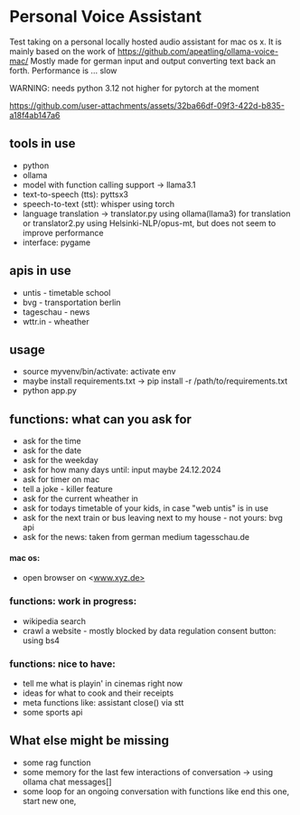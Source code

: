 # Personal Voice Assistant

Test taking on a personal locally hosted audio assistant for mac os x.
It is mainly based on the work of https://github.com/apeatling/ollama-voice-mac/
Mostly made for german input and output converting text back an forth.
Performance is ... slow

WARNING: needs python 3.12 not higher for pytorch at the moment

https://github.com/user-attachments/assets/32ba66df-09f3-422d-b835-a18f4ab147a6

## tools in use
- python
- ollama
- model with function calling support -> llama3.1
- text-to-speech (tts): pyttsx3 
- speech-to-text (stt): whisper using torch
- language translation -> translator.py using ollama(llama3) for translation or translator2.py using Helsinki-NLP/opus-mt, but does not seem to improve performance
- interface: pygame

## apis in use
- untis - timetable school
- bvg - transportation berlin 
- tageschau - news
- wttr.in - wheather

## usage
- source myvenv/bin/activate: activate env
- maybe install requirements.txt -> pip install -r /path/to/requirements.txt
- python app.py

## functions: what can you ask for
- ask for the time
- ask for the date
- ask for the weekday
- ask for how many days until: input maybe 24.12.2024
- ask for timer on mac 
- tell a joke - killer feature
- ask for the current wheather in
- ask for todays timetable of your kids, in case "web untis" is in use
- ask for the next train or bus leaving next to my house - not yours: bvg api
- ask for the news: taken from german medium tagesschau.de 
#### mac os:
- open browser on <www.xyz.de>

### functions: work in progress:
- wikipedia search
- crawl a website - mostly blocked by data regulation consent button: using bs4

### functions: nice to have:
- tell me what is playin' in cinemas right now 
- ideas for what to cook and their receipts
- meta functions like: assistant close() via stt
- some sports api 

## What else might be missing 
- some rag function
- some memory for the last few interactions of conversation -> using ollama chat messages[]
- some loop for an ongoing conversation with functions like end this one, start new one,







